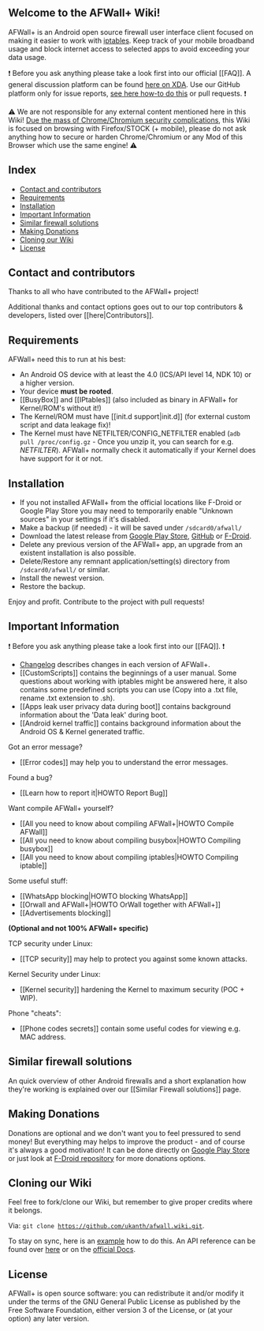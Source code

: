 ## Welcome to the AFWall+ Wiki!

AFWall+ is an Android open source firewall user interface client focused on making it easier to work with [iptables](https://en.wikipedia.org/wiki/Iptables). Keep track of your mobile broadband usage and block internet access to selected apps to avoid exceeding your data usage.

:exclamation: Before you ask anything please take a look first into our official [[FAQ]]. A general discussion platform can be found [here on XDA](http://forum.xda-developers.com/showthread.php?t=1957231). Use our GitHub platform only for issue reports, [see here how-to do this](https://github.com/ukanth/afwall/wiki/HOWTO-Report-Bug) or pull requests. :exclamation: 

:warning: We are not responsible for any external content mentioned here in this Wiki! 
[Due the mass of Chrome/Chromium security complications](https://trac.torproject.org/projects/tor/wiki/doc/ImportantGoogleChromeBugs), this Wiki is focused on browsing with Firefox/STOCK (+ mobile), please do not ask anything how to secure or harden Chrome/Chromium or any Mod of this Browser which use the same engine! :warning:

Index
-----

* [Contact and contributors](#contact-and-contributors)
* [Requirements](#requirements)
* [Installation](#installation)
* [Important Information](#important-information)
* [Similar firewall solutions](#similar-firewall-solutions)
* [Making Donations](#making-donations)
* [Cloning our Wiki](#cloning-our-wiki)
* [License](#license)

Contact and contributors
-------

Thanks to all who have contributed to the AFWall+ project!

 
Additional thanks and contact options goes out to our top contributors & developers, listed over [[here|Contributors]]. 

Requirements
-------------

AFWall+ need this to run at his best:

- An Android OS device with at least the 4.0 (ICS/API level 14, NDK 10) or a higher version.
- Your device **must be rooted**.
- [[BusyBox]] and [[IPtables]] (also included as binary in AFWall+ for Kernel/ROM's without it!)
- The Kernel/ROM must have [[init.d support|init.d]] (for external custom script and data leakage fix)!
- The Kernel must have NETFILTER/CONFIG_NETFILTER enabled (<code>adb pull /proc/config.gz</code> - Once you unzip it, you can search for e.g. _NETFILTER_). AFWall+ normally check it automatically if your Kernel does have support for it or not.

Installation
-------------

* If you not installed AFWall+ from the official locations like F-Droid or Google Play Store you may need to temporarily enable "Unknown sources" in your settings if it's disabled.
* Make a backup (if needed) - it will be saved under <code>/sdcard0/afwall/</code>
* Download the latest release from [Google Play Store](https://play.google.com/store/apps/details?id=dev.ukanth.ufirewall), [GitHub](https://github.com/ukanth/afwall/releases) or [F-Droid](https://f-droid.org/repository/browse/?fdid=dev.ukanth.ufirewall).
* Delete any previous version of the AFWall+ app, an upgrade from an existent installation is also possible.
* Delete/Restore any remnant application/setting(s) directory from <code>/sdcard0/afwall/</code> or similar.
* Install the newest version.
* Restore the backup.

Enjoy and profit. Contribute to the project with pull requests!

Important Information
---------------------

:exclamation: Before you ask anything please take a look first into our [[FAQ]]. :exclamation:

* [Changelog](https://github.com/ukanth/afwall/blob/master/Changelog.md) describes changes in each version of AFWall+.
* [[CustomScripts]] contains the beginnings of a user manual. Some questions about working with iptables might be answered here, it also contains some predefined scripts you can use (Copy into a .txt file, rename .txt extension to .sh).
* [[Apps leak user privacy data during boot]] contains background information about the 'Data leak' during boot.
* [[Android kernel traffic]] contains background information about the Android OS & Kernel generated traffic.

Got an error message?
* [[Error codes]] may help you to understand the error messages. 

Found a bug?
* [[Learn how to report it|HOWTO Report Bug]]

Want compile AFWall+ yourself?
* [[All you need to know about compiling AFWall+|HOWTO Compile AFWall]]
* [[All you need to know about compiling busybox|HOWTO Compiling busybox]]
* [[All you need to know about compiling iptables|HOWTO Compiling iptable]]

Some useful stuff:
* [[WhatsApp blocking|HOWTO blocking WhatsApp]]
* [[Orwall and AFWall+|HOWTO OrWall together with AFWall+]]
* [[Advertisements blocking]]

**(Optional and not 100% AFWall+ specific)**

TCP security under Linux:
* [[TCP security]] may help to protect you against some known attacks.

Kernel Security under Linux:
* [[Kernel security]] hardening the Kernel to maximum security (POC + WIP).

Phone "cheats":
* [[Phone codes secrets]] contain some useful codes for viewing e.g. MAC address.

Similar firewall solutions
-----------------

An quick overview of other Android firewalls and a short explanation how they're working is explained over our [[Similar Firewall solutions]] page. 


Making Donations
-------

Donations are optional and we don't want you to feel pressured to send money! But everything may helps to improve the product - and of course it's always a good motivation!
It can be done directly on [Google Play Store](https://play.google.com/store/apps/details?id=dev.ukanth.ufirewall.donate) or just look at [F-Droid repository](https://f-droid.org/repository/browse/?fdid=dev.ukanth.ufirewall) for more donations options.

Cloning our Wiki
-------

Feel free to fork/clone our Wiki, but remember to give proper credits where it belongs. 


Via: <code>git clone https://github.com/ukanth/afwall.wiki.git</code>.


To stay on sync, here is an [example](https://gist.github.com/larrybotha/10650410) how to do this. An API reference can be found over [here](https://github.com/mbostock/d3/wiki/API-Reference) or on the [official Docs](https://help.github.com/).

License
-------

AFWall+ is open source software: you can redistribute it and/or modify it under the terms of the GNU General Public License as published by the Free Software Foundation, either version 3 of the License, or (at your option) any later version.